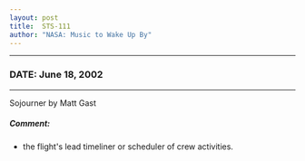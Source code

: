 ```yaml
---
layout: post
title:  STS-111
author: "NASA: Music to Wake Up By"
---
```


----
### DATE: June 18, 2002
----
Sojourner by Matt Gast

##### Comment:
* the flight's lead timeliner or scheduler of crew activities.

